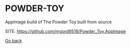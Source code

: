 # POWDER-TOY
 
 AppImage build of The Powder Toy built from source
 
 SITE: https://github.com/mgord9518/Powder_Toy.AppImage

 [Go back](https://portable-linux-apps.github.io/apps.html)
